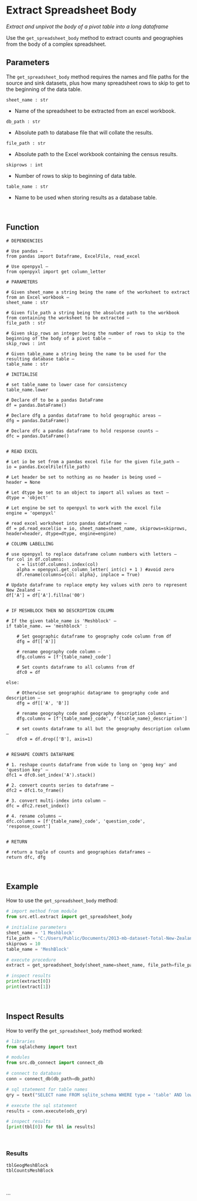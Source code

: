 <!--docs\etl_extract\overview.md-->



Extract Spreadsheet Body
========================

*Extract and unpivot the body of a pivot table into a long dataframe*

Use the `get_spreadsheet_body` method to extract counts and geographies from the body of a complex spreadsheet. 


Parameters
----------

The `get_spreadsheet_body` method requires the names and file paths for the source and sink datasets, plus how many spreadsheet rows to skip to get to the beginning of the data table. 

```sheet_name : str``` 
- Name of the spreadsheet to be extracted from an excel workbook. 

```db_path : str```
- Absolute path to database file that will collate the results. 

```file_path : str```
- Absolute path to the Excel workbook containing the census results. 

```skiprows : int```
- Number of rows to skip to beginning of data table. 

```table_name : str``` 
- Name to be used when storing results as a database table.

<br>

Function
--------

```
# DEPENDENCIES

# Use pandas — 
from pandas import Dataframe, ExcelFile, read_excel

# Use openpyxl —   
from openpyxl import get column_letter 

# PARAMETERS

# Given sheet_name a string being the name of the worksheet to extract from an Excel workbook —  
sheet_name : str

# Given file_path a string being the absolute path to the workbook from containing the worksheet to be extracted —  
file_path : str

# Given skip_rows an integer being the number of rows to skip to the beginning of the body of a pivot table — 
skip_rows : int

# Given table_name a string being the name to be used for the resulting database table — 
table_name : str 

# INITIALISE 

# set table_name to lower case for consistency
table_name.lower

# Declare df to be a pandas DataFrame
df = pandas.DataFrame() 

# Declare dfg a pandas dataframe to hold geographic areas — 
dfg = pandas.DataFrame() 

# Declare dfc a pandas dataframe to hold response counts — 
dfc = pandas.DataFrame() 


# READ EXCEL 

# Let io be set from a pandas excel file for the given file_path — 
io = pandas.ExcelFile(file_path)

# Let header be set to nothing as no header is being used — 
header = None

# Let dtype be set to an object to import all values as text — 
dtype = 'object'

# Let engine be set to openpyxl to work with the excel file
engine = 'openpyxl' 

# read excel worksheet into pandas dataframe —  
df = pd.read_excel(io = io, sheet_name=sheet_name, skiprows=skiprows, header=header, dtype=dtype, engine=engine)

# COLUMN LABELLING 

# use openpyxl to replace dataframe column numbers with letters —   
for col in df.columns: 
    c = list(df.columns).index(col)
    alpha = openpyxl.get_column_letter( int(c) + 1 ) #avoid zero 
    df.rename(columns={col: alpha}, inplace = True) 

# Update dataframe to replace empty key values with zero to represent New Zealand — 
df['A'] = df['A'].fillna('00') 


# IF MESHBLOCK THEN NO DESCRIPTION COLUMN

# If the given table_name is 'Meshblock' —  
if table_name. == 'meshblock' :

    # Set geographic dataframe to geography code column from df
    dfg = df[['A']] 

    # rename geography code column — 
    dfg.columns = [f'{table_name}_code'] 

    # Set counts dataframe to all columns from df 
    dfc0 = df 
    
else: 

    # Otherwise set geographic datagrame to geography code and description — 
    dfg = df[['A', 'B']] 
    
    # rename geography code and geography description columns —  
    dfg.columns = [f'{table_name}_code', f'{table_name}_description']

    # set counts dataframe to all but the geography description column — 
    dfc0 = df.drop(['B'], axis=1) 


# RESHAPE COUNTS DATAFRAME

# 1. reshape counts dataframe from wide to long on 'geog key' and 'question key' — 
dfc1 = dfc0.set_index('A').stack() 

# 2. convert counts series to dataframe — 
dfc2 = dfc1.to_frame() 

# 3. convert multi-index into column — 
dfc = dfc2.reset_index() 

# 4. rename columns — 
dfc.columns = [f'{table_name}_code', 'question_code', 'response_count'] 


# RETURN 

# return a tuple of counts and geographies dataframes —  
return dfc, dfg 

```

<br>

Example
-------

How to use the `get_spreadsheet_body` method:

```python 
# import method from module 
from src.etl.extract import get_spreadsheet_body

# initialise parameters  
sheet_name = '1 Meshblock' 
file_path = "C:/Users/Public/Documents/2013-mb-dataset-Total-New-Zealand-individual-part-1.xlsx"
skiprows = 10 
table_name = 'MeshBlock' 

# execute procedure 
extract = get_spreadsheet_body(sheet_name=sheet_name, file_path=file_path, skiprows=skiprows, table_name=table_name) 

# inspect results 
print(extract[0])
print(extract[1])
```

<br>


Inspect Results
---------------

How to verify the `get_spreadsheet_body` method worked: 

```python
# libraries 
from sqlalchemy import text 

# modules 
from src.db_connect import connect_db

# connect to database 
conn = connect_db(db_path=db_path)

# sql statement for table names 
qry = text("SELECT name FROM sqlite_schema WHERE type = 'table' AND lower(name) LIKE '%meshblock' ")

# execute the sql statement 
results = conn.execute(ods_qry)

# inspect results 
[print(tbl[0]) for tbl in results]
```

<br>


### Results 
 
```
tblGeogMeshBlock
tblCountsMeshBlock
```
<br>

... 

